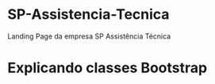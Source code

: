 # SP-Assistencia-Tecnica
Landing Page da empresa SP Assistência Técnica

# Explicando classes Bootstrap

